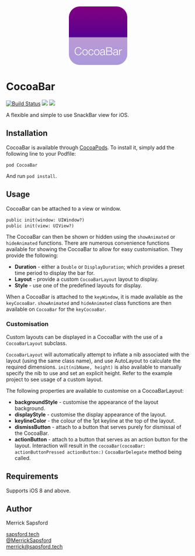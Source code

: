 <p align="center">
  <img src="https://github.com/MerrickSapsford/CocoaBar/blob/develop/Resource/Icon.png?raw=true" alt="MSSTabbedPageViewController" height="160" width="160"/>
</p>

# CocoaBar
[![Build Status](https://travis-ci.org/MerrickSapsford/CocoaBar.svg?branch=develop)](https://travis-ci.org/MerrickSapsford/CocoaBar)
![](https://img.shields.io/cocoapods/v/CocoaBar.svg)
![](https://img.shields.io/badge/Swift-2.2-orange.svg)

A flexible and simple to use SnackBar view for iOS.

## Installation
CocoaBar is available through [CocoaPods](http://cocoapods.org). To install it, simply add the following line to your Podfile:

    pod CocoaBar

And run `pod install`.

## Usage
CocoaBar can be attached to a view or window.

	public init(window: UIWindow?)
	public init(view: UIView?)

The CocoaBar can then be shown or hidden using the `showAnimated` or `hideAnimated` functions. There are numerous convenience functions available for showing the CocoaBar to allow for easy customisation. They provide the following:

- **Duration** - either a `Double` or `DisplayDuration`; which provides a preset time period to display the bar for.
- **Layout** - provide a custom `CocoaBarLayout` layout to display.
- **Style** - use one of the predefined layouts for display.

When a CocoaBar is attached to the `keyWindow`, it is made available as the `keyCocoaBar`. `showAnimated` and `hideAnimated` class functions are then available on `CocoaBar` for the `keyCocoaBar`.

### Customisation
Custom layouts can be displayed in a CocoaBar with the use of a `CocoaBarLayout` subclass.

`CocoaBarLayout` will automatically attempt to inflate a nib associated with the layout (using the same class name), and use AutoLayout to calculate the required dimensions. `init(nibName, height)` is also available to manually specify the nib to use and set an explicit height. Refer to the example project to see usage of a custom layout.

The following properties are available to customise on a CocoaBarLayout:

- **backgroundStyle** - customise the appearance of the layout background.
- **displayStyle** - customise the display appearance of the layout.
- **keylineColor** - the colour of the 1pt keyline at the top of the layout.
- **dismissButton** - attach to a button that serves purely for dismissal of the CocoaBar.
- **actionButton** - attach to a button that serves as an action button for the layout. Interaction will result in the `cocoaBar(cocoaBar: actionButtonPressed actionButton:)` `CocoaBarDelegate` method being called.

## Requirements
Supports iOS 8 and above.

## Author
Merrick Sapsford

[sapsford.tech](http://www.sapsford.tech)  
[@MerrickSapsford](http://www.twitter.com/MerrickSapsford)  
[merrick@sapsford.tech](mailto:merrick@sapsford.tech)

